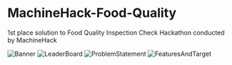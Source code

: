 # MachineHack-Food-Quality
1st place solution to Food Quality Inspection Check Hackathon conducted by MachineHack

![Banner](https://github.com/nikhilmishradevelop/MachineHack-Food-Quality/blob/master/food_quality_inspection_check.png)
![LeaderBoard](https://github.com/nikhilmishradevelop/MachineHack-Food-Quality/blob/master/fq_leaderboard.png)
![ProblemStatement](https://github.com/nikhilmishradevelop/MachineHack-Food-Quality/blob/master/fq_problem_description.png)
![FeaturesAndTarget](https://github.com/nikhilmishradevelop/MachineHack-Food-Quality/blob/master/fq_features_and_target.png)
